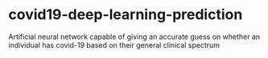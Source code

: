 # covid19-deep-learning-prediction
Artificial neural network capable of giving an accurate guess on whether an individual has covid-19 based on their general clinical spectrum
